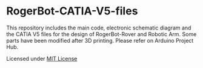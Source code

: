 # RogerBot-CATIA-V5-files
This repository includes the main code, electronic schematic diagram and the CATIA V5 files for the design of RogerBot-Rover and Robotic Arm.  Some parts have been modified after 3D printing. Please refer on Arduino Project Hub. 

Licensed under [MIT License](LICENSE)
